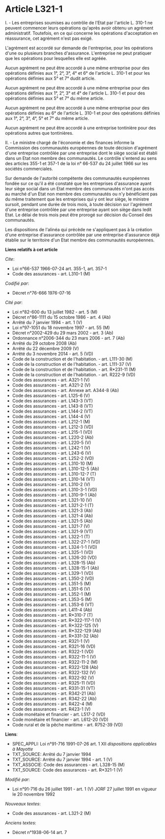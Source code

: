 # Article L321-1

I. - Les entreprises soumises au contrôle de l'Etat par l'article L. 310-1 ne peuvent commencer leurs opérations qu'après
avoir obtenu un agrément administratif. Toutefois, en ce qui concerne les opérations d'acceptation en réassurance, cet
agrément n'est pas exigé.

L'agrément est accordé sur demande de l'entreprise, pour les opérations d'une ou plusieurs branches d'assurance. L'entreprise
ne peut pratiquer que les opérations pour lesquelles elle est agréée.

Aucun agrément ne peut être accordé à une même entreprise pour des opérations définies aux 1°, 2°, 3°, 4° et 6° de l'article
L. 310-1 et pour les opérations définies aux 5° et 7° dudit article.

Aucun agrément ne peut être accordé à une même entreprise pour des opérations définies aux 1°, 2°, 3° et 4° de l'article L.
310-1 et pour des opérations définies aux 5° et 7° du même article.

Aucun agrément ne peut être accordé à une même entreprise pour des opérations définies au 6° de l'article L. 310-1 et pour
des opérations définies aux 1°, 2°, 3°, 4°, 5° et 7° du même article.

Aucun agrément ne peut être accordé à une entreprise tontinière pour des opérations autres que tontinières.

II. - Le ministre chargé de l'économie et des finances informe la Commission des communautés européennes de toute décision
d'agrément d'une entreprise contrôlée par une entreprise dont le siège social est établi dans un Etat non membre des
communautés. Le contrôle s'entend au sens des articles 355-1 et 357-1 de la loi n° 66-537 du 24 juillet 1966 sur les sociétés
commerciales.

Sur demande de l'autorité compétente des communautés européennes fondée sur ce qu'il a été constaté que les entreprises
d'assurance ayant leur siège social dans un Etat membre des communautés n'ont pas accès au marché d'un Etat non membre des
communautés ou n'y bénéficient pas du même traitement que les entreprises qui y ont leur siège, le ministre sursoit, pendant
une durée de trois mois, à toute décision sur l'agrément d'une entreprise contrôlée par une entreprise ayant son siège dans
ledit Etat. Le délai de trois mois peut être prorogé sur décision du Conseil des communautés.

Les dispositions de l'alinéa qui précède ne s'appliquent pas à la création d'une entreprise d'assurance contrôlée par une
entreprise d'assurance déjà établie sur le territoire d'un Etat membre des communautés européennes.

**Liens relatifs à cet article**

_Cite_:

  - Loi n°66-537 1966-07-24 art. 355-1, art. 357-1
  - Code des assurances - art. L310-1 (M)

_Codifié par_:

  - Décret n°76-666 1976-07-16

_Cité par_:

  - Loi n°82-600 du 13 juillet 1982 - art. 5 (M)
  - Décret n°86-1111 du 15 octobre 1986 - art. 4 (Ab)
  - Arrêté du 7 janvier 1994 - art. 1 (V)
  - Loi n°97-1051 du 18 novembre 1997 - art. 55 (M)
  - Décret n°2002-429 du 29 mars 2002 - art. 3 (Ab)
  - Ordonnance n°2006-344 du 23 mars 2006 - art. 7 (Ab)
  - Arrêté du 29 octobre 2008 (Ab)
  - Arrêté du 22 décembre 2009 (V)
  - Arrêté du 3 novembre 2014 - art. 5 (VD)
  - Code de la construction et de l'habitation. - art. L111-30 (M)
  - Code de la construction et de l'habitation. - art. L111-37 (V)
  - Code de la construction et de l'habitation. - art. R*231-11 (M)
  - Code de la construction et de l'habitation. - art. R222-9 (VD)
  - Code des assurances - art. A321-1 (V)
  - Code des assurances - art. A321-2 (V)
  - Code des assurances - art. Annexe art. A344-8 (Ab)
  - Code des assurances - art. L125-6 (V)
  - Code des assurances - art. L143-3 (VT)
  - Code des assurances - art. L143-8 (VT)
  - Code des assurances - art. L144-2 (VT)
  - Code des assurances - art. L144-4 (V)
  - Code des assurances - art. L212-1 (M)
  - Code des assurances - art. L212-3 (VD)
  - Code des assurances - art. L215-1 (VD)
  - Code des assurances - art. L220-2 (Ab)
  - Code des assurances - art. L220-5 (V)
  - Code des assurances - art. L242-1 (V)
  - Code des assurances - art. L243-6 (V)
  - Code des assurances - art. L252-2 (VD)
  - Code des assurances - art. L310-10 (M)
  - Code des assurances - art. L310-12-5 (Ab)
  - Code des assurances - art. L310-12-7 (T)
  - Code des assurances - art. L310-14 (VT)
  - Code des assurances - art. L310-2 (V)
  - Code des assurances - art. L310-3-1 (VD)
  - Code des assurances - art. L310-9-1 (Ab)
  - Code des assurances - art. L321-10 (V)
  - Code des assurances - art. L321-2-1 (T)
  - Code des assurances - art. L321-3 (Ab)
  - Code des assurances - art. L321-4 (Ab)
  - Code des assurances - art. L321-5 (Ab)
  - Code des assurances - art. L321-7 (V)
  - Code des assurances - art. L321-9 (VT)
  - Code des assurances - art. L322-1 (T)
  - Code des assurances - art. L322-27-1 (VD)
  - Code des assurances - art. L324-1-1 (VD)
  - Code des assurances - art. L325-1 (VD)
  - Code des assurances - art. L326-20 (VD)
  - Code des assurances - art. L328-15 (Ab)
  - Code des assurances - art. L328-15-1 (Ab)
  - Code des assurances - art. L329-1 (VD)
  - Code des assurances - art. L350-2 (VD)
  - Code des assurances - art. L351-5 (M)
  - Code des assurances - art. L351-6 (V)
  - Code des assurances - art. L352-1 (M)
  - Code des assurances - art. L353-5 (M)
  - Code des assurances - art. L353-6 (VT)
  - Code des assurances - art. L411-4 (Ab)
  - Code des assurances - art. R*310-7 (T)
  - Code des assurances - art. R*322-117-1 (V)
  - Code des assurances - art. R*322-125 (V)
  - Code des assurances - art. R*322-129 (Ab)
  - Code des assurances - art. R*331-32 (Ab)
  - Code des assurances - art. R321-1 (V)
  - Code des assurances - art. R321-16 (VD)
  - Code des assurances - art. R322-1 (VD)
  - Code des assurances - art. R322-11-1 (V)
  - Code des assurances - art. R322-11-2 (M)
  - Code des assurances - art. R322-128 (Ab)
  - Code des assurances - art. R322-132 (V)
  - Code des assurances - art. R322-92 (V)
  - Code des assurances - art. R325-11 (VD)
  - Code des assurances - art. R331-31 (VT)
  - Code des assurances - art. R342-21 (Ab)
  - Code des assurances - art. R342-22 (Ab)
  - Code des assurances - art. R422-4 (M)
  - Code des assurances - art. R423-1 (V)
  - Code monétaire et financier - art. L517-2 (VD)
  - Code monétaire et financier - art. L612-20 (VD)
  - Code rural et de la pêche maritime - art. R752-39 (VD)

**Liens**:

  - SPEC_APPLI: Loi n°91-716 1991-07-26 art. 1 XII *dispositions applicables à Mayotte*
  - TXT_SOURCE: Arrêté du 7 janvier 1994
  - TXT_SOURCE: Arrêté du 7 janvier 1994 - art. 1 (V)
  - TXT_ASSOCIE: Code des assurances - art. L328-15 (M)
  - TXT_SOURCE: Code des assurances - art. R*321-1 (V)

_Modifié par_:

  - Loi n°91-716 du 26 juillet 1991 - art. 1 (V) JORF 27 juillet 1991 en vigueur le 20 novembre 1992

_Nouveaux textes_:

  - Code des assurances - art. L321-2 (M)

_Anciens textes_:

  - Décret n°1938-06-14 art. 7

